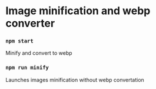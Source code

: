 # Image minification and webp converter

### `npm start`

Minify and convert to webp

### `npm run minify`

Launches images minification without webp convertation
